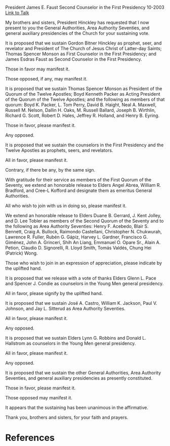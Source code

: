 President James E. Faust
Second Counselor in the First Presidency
10-2003
[Link to Talk](https://www.churchofjesuschrist.org/study/general-conference/2003/10/the-sustaining-of-church-officers?lang=eng)

My brothers and sisters, President Hinckley has requested that I now present to you the General Authorities, Area Authority Seventies, and general auxiliary presidencies of the Church for your sustaining vote.

It is proposed that we sustain Gordon Bitner Hinckley as prophet, seer, and revelator and President of The Church of Jesus Christ of Latter-day Saints; Thomas Spencer Monson as First Counselor in the First Presidency; and James Esdras Faust as Second Counselor in the First Presidency.

Those in favor may manifest it.

Those opposed, if any, may manifest it.

It is proposed that we sustain Thomas Spencer Monson as President of the Quorum of the Twelve Apostles; Boyd Kenneth Packer as Acting President of the Quorum of the Twelve Apostles; and the following as members of that quorum: Boyd K. Packer, L. Tom Perry, David B. Haight, Neal A. Maxwell, Russell M. Nelson, Dallin H. Oaks, M. Russell Ballard, Joseph B. Wirthlin, Richard G. Scott, Robert D. Hales, Jeffrey R. Holland, and Henry B. Eyring.

Those in favor, please manifest it.

Any opposed.

It is proposed that we sustain the counselors in the First Presidency and the Twelve Apostles as prophets, seers, and revelators.

All in favor, please manifest it.

Contrary, if there be any, by the same sign.

With gratitude for their service as members of the First Quorum of the Seventy, we extend an honorable release to Elders Angel Abrea, William R. Bradford, and Cree-L Kofford and designate them as emeritus General Authorities.

All who wish to join with us in doing so, please manifest it.

We extend an honorable release to Elders Duane B. Gerrard, J. Kent Jolley, and D. Lee Tobler as members of the Second Quorum of the Seventy and to the following as Area Authority Seventies: Henry F. Acebedo, Blair S. Bennett, Craig A. Bullock, Raimondo Castellani, Christopher N. Chukwurah, Lawrence R. Fuller, Rubén G. Gápiz, Harvey L. Gardner, Francisco G. Giménez, John A. Grinceri, Shih An Liang, Emmanuel O. Opare Sr., Alain A. Petion, Claudio D. Signorelli, R. Lloyd Smith, Tomás Valdés, Chung Hei (Patrick) Wong.

Those who wish to join in an expression of appreciation, please indicate by the uplifted hand.

It is proposed that we release with a vote of thanks Elders Glenn L. Pace and Spencer J. Condie as counselors in the Young Men general presidency.

All in favor, please signify by the uplifted hand.

It is proposed that we sustain José A. Castro, William K. Jackson, Paul V. Johnson, and Jay L. Sitterud as Area Authority Seventies.

All in favor, please manifest it.

Any opposed.

It is proposed that we sustain Elders Lynn G. Robbins and Donald L. Hallstrom as counselors in the Young Men general presidency.

All in favor, please manifest it.

Any opposed.

It is proposed that we sustain the other General Authorities, Area Authority Seventies, and general auxiliary presidencies as presently constituted.

Those in favor, please manifest it.

Those opposed may manifest it.

It appears that the sustaining has been unanimous in the affirmative.

Thank you, brothers and sisters, for your faith and prayers.

# References
